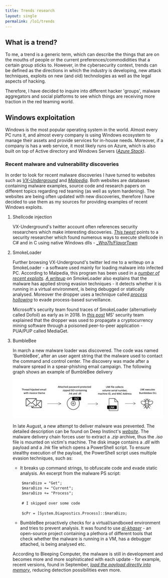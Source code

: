 ```yaml
---
title: Trends research
layout: single
permalink: /lo1/trends
---
```


## What is a trend?

To me, a trend is a generic term, which can describe the things that are on the mouths of people or the current preferences/commodidities that a 
certain group sticks to. However, in the cybersecurity context, trends can be defined as the directions in which the industry is developing,
new attack techniques, exploits on new (and old) technologies as well as the legal aspects of hacking. 

Therefore, I have decided to inquire into different hacker 'groups', malware aggregators and social platforms to see which things are receiving more
traction in the red teaming world.

## Windows exploitation

Windows is the most popular operating system in the world. Almost every PC runs it, and almost every company is using Windows ecosystem to manage their
assets and provide services for in-house needs. Moreover, if a company is has a web service, it most likely runs on Azure, which is also built on top of
Active directory and Windows Servers (*[Azure Stack](https://www.darrylvanderpeijl.com/azure-stack-the-fabric-layer/)*).

### Recent malware and vulnerability discoveries

In order to look for recent malware discoveries I have turned to websites such as *[VX-Underground](https://vx-underground.org)* and 
*[Malpedia](https://malpedia.caad.fkie.fraunhofer.de)*. Both websites are databases containing malware examples, source code and research papers
on different topics regarding red teaming (as well as sytem hardening). The websites are being often updated with new discoveries, therefore I 
have decided to use them as my sources for providing examples of recent Windows exploits.

1. Shellcode injection

	VX-Underground's twitter account often references security researchers which make interesting discoveries. 
	*[This tweet](https://twitter.com/vxunderground/status/156712442718730649e)* points to a security researcher which found numerous ways
	to execute shellcode in C# and in C using native Windows dlls - *[\_Wra7h/FlavorTown](https://github.com/Wra7h/FlavorTown)*

2. SmokeLoader
	
	Further browsing VX-Underground's twitter led me to a writeup on a SmokeLoader - a software used mainly for loading malware into infected 
	PC. According to Malpedia, this program has been used in a *[number of recent exploits](https://malpedia.caad.fkie.fraunhofer.de/details/win.smokeloader)*.
	*[A writeup](https://github.com/vc0RExor/Quick-Analysis/blob/main/SmokeLoader/SmokeLoader.md)* on SmokeLoader also explains that the malware
	has applied strong evasion techniques - it detects whether it is running in a virtual environment, is being debugged or statically analysed.
	Moreover the dropper uses a technique called *[process hollowing](https://github.com/m0n0ph1/Process-Hollowing)* to evade process-based surveillance.  

	Microsoft's security team found traces of SmokeLoader (alternatively called Dofoil) as early as in 2018. In
	*[this post](https://www.microsoft.com/security/blog/2018/03/07/behavior-monitoring-combined-with-machine-learning-spoils-a-massive-dofoil-coin-mining-campaign/)*
	MS' security team explained that the dropper was used to propagate a cryptocurrency mining software through a poisoned peer-to-peer 
	application - PUA/PUP called MediaGet.

3. BumbleBee

	In march a new malware loader was discovered. The code was named 'BumbleBee', after an user agent string that the malware used to contact the command
	and control center. The discovery was made after a malware spread in a spear-phishing email campaign. The following graph shows an example of BumbleBee delivery

	![BumbleBee delivery graph](/assets/img/bumblebee_email.png)

	In late August, a new attempt to deliver malware was prevented. The detailed description can be found on Deep Instinct's 
	*[website](https://www.deepinstinct.com/blog/the-dark-side-of-bumblebee-malware-loader)*. The malware delivery chain forces user
	to extract a _.zip_ archive, thus the _.iso_ file is mounted on victim's machine. The disk image contains a _.dll_ with payload and 
	a _.lnk_ file which opens a PowerShell script. To ensure stealthy execution of the payload, the PowerShell script uses multiple evasion techniques, such as:

	* It breaks up command strings, to obfuscate code and evade static analysis. An excerpt from the malware PS script:

	```
		$maraDizo = "Get";  
		$maraDizo += "Current";
		$maraDizo += "Process";

		# I skipped over some code

		$cPr = [System.Diagnostics.Process]::$maraDizo;
	```

	* BumbleBee proactively checks for a virtual/sandboxed environment and tries to prevent analysis. It was found to use
	*[al-khaser](https://github.com/LordNoteworthy/al-khaser)* - an open-source project containing a plethora of different tools that check whether
	the malware is running in a VM, has a debugger attached, is being analysed etc.  

	According to Bleeping Computer, the malware is still in development and becomes more and more sophisticated with each update - for example, recent 
	versions, found in September, 
	*[load the payload directly into memory](https://www.bleepingcomputer.com/news/security/bumblebee-malware-adds-post-exploitation-tool-for-stealthy-infections/)*,
	reducing detection possibilities even more.
